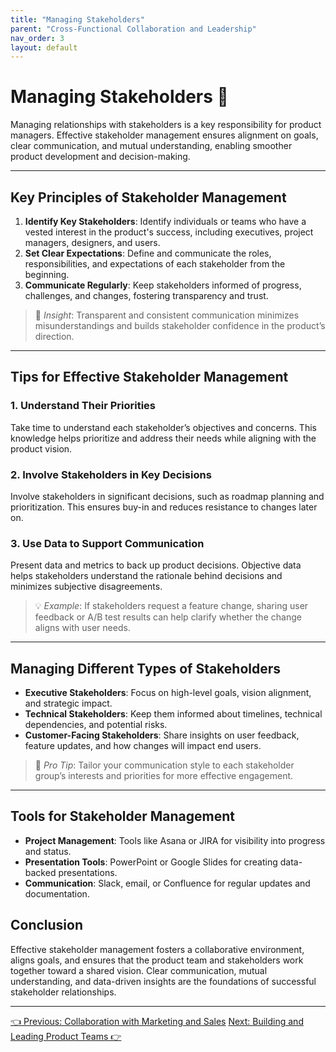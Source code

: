 ```yaml
---
title: "Managing Stakeholders"
parent: "Cross-Functional Collaboration and Leadership"
nav_order: 3
layout: default
---
```


# Managing Stakeholders 🤝

Managing relationships with stakeholders is a key responsibility for product managers. Effective stakeholder management ensures alignment on goals, clear communication, and mutual understanding, enabling smoother product development and decision-making.

---

## Key Principles of Stakeholder Management

1. **Identify Key Stakeholders**: Identify individuals or teams who have a vested interest in the product's success, including executives, project managers, designers, and users.
2. **Set Clear Expectations**: Define and communicate the roles, responsibilities, and expectations of each stakeholder from the beginning.
3. **Communicate Regularly**: Keep stakeholders informed of progress, challenges, and changes, fostering transparency and trust.

> 📣 *Insight*: Transparent and consistent communication minimizes misunderstandings and builds stakeholder confidence in the product’s direction.

---

## Tips for Effective Stakeholder Management

### 1. Understand Their Priorities

Take time to understand each stakeholder’s objectives and concerns. This knowledge helps prioritize and address their needs while aligning with the product vision.

### 2. Involve Stakeholders in Key Decisions

Involve stakeholders in significant decisions, such as roadmap planning and prioritization. This ensures buy-in and reduces resistance to changes later on.

### 3. Use Data to Support Communication

Present data and metrics to back up product decisions. Objective data helps stakeholders understand the rationale behind decisions and minimizes subjective disagreements.

> 💡 *Example*: If stakeholders request a feature change, sharing user feedback or A/B test results can help clarify whether the change aligns with user needs.

---

## Managing Different Types of Stakeholders

- **Executive Stakeholders**: Focus on high-level goals, vision alignment, and strategic impact.
- **Technical Stakeholders**: Keep them informed about timelines, technical dependencies, and potential risks.
- **Customer-Facing Stakeholders**: Share insights on user feedback, feature updates, and how changes will impact end users.

> 🔄 *Pro Tip*: Tailor your communication style to each stakeholder group’s interests and priorities for more effective engagement.

---

## Tools for Stakeholder Management

- **Project Management**: Tools like Asana or JIRA for visibility into progress and status.
- **Presentation Tools**: PowerPoint or Google Slides for creating data-backed presentations.
- **Communication**: Slack, email, or Confluence for regular updates and documentation.

## Conclusion

Effective stakeholder management fosters a collaborative environment, aligns goals, and ensures that the product team and stakeholders work together toward a shared vision. Clear communication, mutual understanding, and data-driven insights are the foundations of successful stakeholder relationships.

---

<div class="nav-buttons">
    <a href="/cross-functional-collaboration-and-leadership/collaboration-with-marketing-and-sales/" class="btn btn-secondary">👈 Previous: Collaboration with Marketing and Sales</a>
    <a href="/cross-functional-collaboration-and-leadership/building-and-leading-product-teams/" class="btn btn-primary">Next: Building and Leading Product Teams 👉</a>
</div>